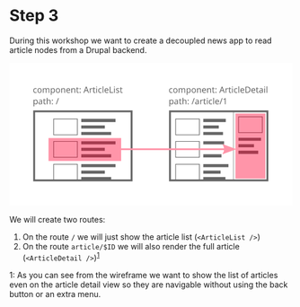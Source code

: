 # Step 3

During this workshop we want to create a decoupled news app to read article nodes from a Drupal backend.

![component hierarchy wireframe](./component-wireframe.svg)

We will create two routes:

1. On the route `/` we will just show the article list (`<ArticleList />`)
2. On the route `article/$ID` we will also render the full article (`<ArticleDetail />`)<sup>[1](#1)</sup>

<a name="1">1</a>: As you can see from the wireframe we want to show the list of articles even on the article detail view so they are navigable without using the back button or an extra menu.
